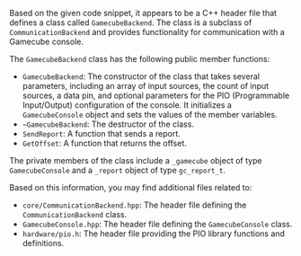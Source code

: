 Based on the given code snippet, it appears to be a C++ header file that defines a class called `GamecubeBackend`. The class is a subclass of `CommunicationBackend` and provides functionality for communication with a Gamecube console.

The `GamecubeBackend` class has the following public member functions:
- `GamecubeBackend`: The constructor of the class that takes several parameters, including an array of input sources, the count of input sources, a data pin, and optional parameters for the PIO (Programmable Input/Output) configuration of the console. It initializes a `GamecubeConsole` object and sets the values of the member variables.
- `~GamecubeBackend`: The destructor of the class.
- `SendReport`: A function that sends a report.
- `GetOffset`: A function that returns the offset.

The private members of the class include a `_gamecube` object of type `GamecubeConsole` and a `_report` object of type `gc_report_t`.

Based on this information, you may find additional files related to:
- `core/CommunicationBackend.hpp`: The header file defining the `CommunicationBackend` class.
- `GamecubeConsole.hpp`: The header file defining the `GamecubeConsole` class.
- `hardware/pio.h`: The header file providing the PIO library functions and definitions.